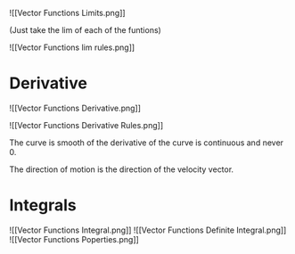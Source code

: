 ![[Vector Functions Limits.png]]

(Just take the lim of each of the funtions)

![[Vector Functions lim rules.png]]

# Derivative

![[Vector Functions Derivative.png]]

![[Vector Functions Derivative Rules.png]]

The curve is smooth of the derivative of the curve is continuous and never 0. 

The direction of motion is the direction of the velocity vector.

# Integrals

![[Vector Functions Integral.png]]
![[Vector Functions Definite Integral.png]]
![[Vector Functions Poperties.png]]